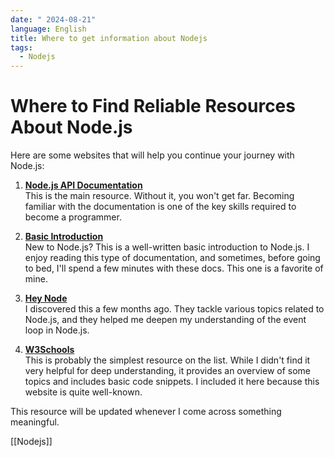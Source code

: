 ```yaml
---
date: " 2024-08-21"
language: English
title: Where to get information about Nodejs
tags:
  - Nodejs
---
```

# Where to Find Reliable Resources About Node.js

Here are some websites that will help you continue your journey with Node.js:

1. **[Node.js API Documentation](https://nodejs.org/docs/latest/api/)**  
   This is the main resource. Without it, you won't get far. Becoming familiar with the documentation is one of the key skills required to become a programmer.

2. **[Basic Introduction](https://nodejs.org/en/learn/getting-started/introduction-to-nodejs)**  
   New to Node.js? This is a well-written basic introduction to Node.js. I enjoy reading this type of documentation, and sometimes, before going to bed, I'll spend a few minutes with these docs. This one is a favorite of mine.

3. **[Hey Node](https://heynode.com/)**  
   I discovered this a few months ago. They tackle various topics related to Node.js, and they helped me deepen my understanding of the event loop in Node.js.

4. **[W3Schools](https://www.w3schools.com/nodejs/nodejs_get_started.asp)**  
   This is probably the simplest resource on the list. While I didn't find it very helpful for deep understanding, it provides an overview of some topics and includes basic code snippets. I included it here because this website is quite well-known.

This resource will be updated whenever I come across something meaningful.

[[Nodejs]]
